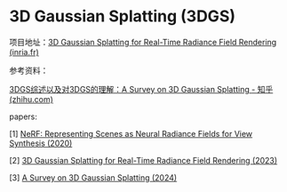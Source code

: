 # 3D Gaussian Splatting (3DGS)

项目地址：[3D Gaussian Splatting for Real-Time Radiance Field Rendering (inria.fr)](https://repo-sam.inria.fr/fungraph/3d-gaussian-splatting/)

参考资料：

[3DGS综述以及对3DGS的理解：A Survey on 3D Gaussian Splatting - 知乎 (zhihu.com)](https://zhuanlan.zhihu.com/p/679809915)

papers:

[1] [NeRF: Representing Scenes as Neural Radiance Fields for View Synthesis (2020)](https://arxiv.org/abs/2003.08934)

[2] [3D Gaussian Splatting for Real-Time Radiance Field Rendering (2023)](https://arxiv.org/abs/2308.04079)

[3] [A Survey on 3D Gaussian Splatting (2024)](https://arxiv.org/abs/2401.03890)